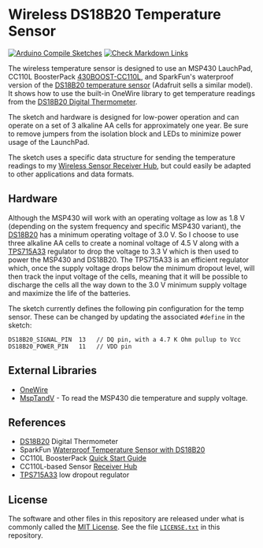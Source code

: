 # Wireless DS18B20 Temperature Sensor

[![Arduino Compile Sketches](https://github.com/Andy4495/Wireless-DS18B20-Temp-Sensor/actions/workflows/arduino-compile-sketches.yml/badge.svg)](https://github.com/Andy4495/Wireless-DS18B20-Temp-Sensor/actions/workflows/arduino-compile-sketches.yml)
[![Check Markdown Links](https://github.com/Andy4495/Wireless-DS18B20-Temp-Sensor/actions/workflows/CheckMarkdownLinks.yml/badge.svg)](https://github.com/Andy4495/Wireless-DS18B20-Temp-Sensor/actions/workflows/CheckMarkdownLinks.yml)

The wireless temperature sensor is designed to use an MSP430 LauchPad, CC110L BoosterPack [430BOOST-CC110L][4], and SparkFun's waterproof version of the [DS18B20 temperature sensor][1] (Adafruit sells a similar model). It shows how to use the built-in OneWire library to get temperature readings from the [DS18B20 Digital Thermometer][2].

The sketch and hardware is designed for low-power operation and can operate on a set of 3 alkaline AA cells for approximately one year. Be sure to remove jumpers from the isolation block and LEDs to minimize power usage of the LaunchPad.

The sketch uses a specific data structure for sending the temperature readings to my [Wireless Sensor Receiver Hub][3], but could easily be adapted to other applications and data formats.

## Hardware

Although the MSP430 will work with an operating voltage as low as 1.8 V (depending on the system frequency and specific MSP430 variant), the [DS18B20][2] has a minimum operating voltage of 3.0 V. So I choose to use three alkaline AA cells to create a nominal voltage of 4.5 V along with a [TPS715A33][5] regulator to drop the voltage to 3.3 V which is then used to power the MSP430 and DS18B20. The TPS715A33 is an efficient regulator which, once the supply voltage drops below the minimum dropout level, will then track the input voltage of the cells, meaning that it will be possible to discharge the cells all the way down to the 3.0 V minimum supply voltage and maximize the life of the batteries.

The sketch currently defines the following pin configuration for the temp sensor. These can be changed by updating the associated `#define` in the sketch:

    DS18B20_SIGNAL_PIN  13   // DQ pin, with a 4.7 K Ohm pullup to Vcc
    DS18B20_POWER_PIN   11   // VDD pin

## External Libraries

* [OneWire][7]
* [MspTandV][6] - To read the MSP430 die temperature and supply voltage.

## References

* [DS18B20][2] Digital Thermometer
* SparkFun [Waterproof Temperature Sensor with DS18B20][1]
* CC110L BoosterPack [Quick Start Guide][4]
* CC110L-based Sensor [Receiver Hub][3]
* [TPS715A33][5] low dropout regulator

## License

The software and other files in this repository are released under what is commonly called the [MIT License][100]. See the file [`LICENSE.txt`][101] in this repository.

[1]: https://www.sparkfun.com/products/11050
[2]: https://cdn.sparkfun.com/datasheets/Sensors/Temp/DS18B20.pdf
[3]: https://github.com/Andy4495/Wireless-Sensor-Receiver-Hub
[4]: https://www.ti.com/lit/ml/swru312b/swru312b.pdf
[5]: http://www.ti.com/lit/ug/slvu122/slvu122.pdf
[6]: https://github.com/Andy4495/mspTandV
[7]: https://github.com/PaulStoffregen/OneWire
[100]: https://choosealicense.com/licenses/mit/
[101]: ./LICENSE.txt
[200]: https://github.com/Andy4495/Wireless-DS18B20-Temp-Sensor
